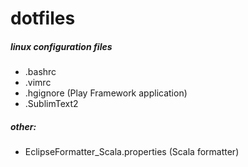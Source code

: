 dotfiles
========

##### linux configuration files #####
* .bashrc
* .vimrc
* .hgignore (Play Framework application)
* .SublimText2

##### other: #####
* EclipseFormatter_Scala.properties (Scala formatter)

